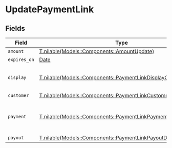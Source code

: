 # UpdatePaymentLink


## Fields

| Field                                                                                                                    | Type                                                                                                                     | Required                                                                                                                 | Description                                                                                                              |
| ------------------------------------------------------------------------------------------------------------------------ | ------------------------------------------------------------------------------------------------------------------------ | ------------------------------------------------------------------------------------------------------------------------ | ------------------------------------------------------------------------------------------------------------------------ |
| `amount`                                                                                                                 | [T.nilable(Models::Components::AmountUpdate)](../../models/shared/amountupdate.md)                                       | :heavy_minus_sign:                                                                                                       | N/A                                                                                                                      |
| `expires_on`                                                                                                             | [Date](https://ruby-doc.org/stdlib-2.6.1/libdoc/date/rdoc/Date.html)                                                     | :heavy_minus_sign:                                                                                                       | N/A                                                                                                                      |
| `display`                                                                                                                | [T.nilable(Models::Components::PaymentLinkDisplayOptionsUpdate)](../../models/shared/paymentlinkdisplayoptionsupdate.md) | :heavy_minus_sign:                                                                                                       | Customizable display options for a payment link.                                                                         |
| `customer`                                                                                                               | [T.nilable(Models::Components::PaymentLinkCustomerOptions)](../../models/shared/paymentlinkcustomeroptions.md)           | :heavy_minus_sign:                                                                                                       | N/A                                                                                                                      |
| `payment`                                                                                                                | [T.nilable(Models::Components::PaymentLinkPaymentDetailsUpdate)](../../models/shared/paymentlinkpaymentdetailsupdate.md) | :heavy_minus_sign:                                                                                                       | Options for payment links used to collect payment.                                                                       |
| `payout`                                                                                                                 | [T.nilable(Models::Components::PaymentLinkPayoutDetailsUpdate)](../../models/shared/paymentlinkpayoutdetailsupdate.md)   | :heavy_minus_sign:                                                                                                       | N/A                                                                                                                      |
